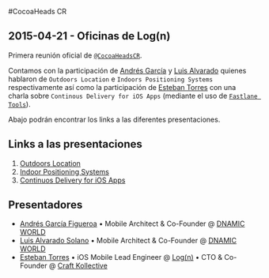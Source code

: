 #CocoaHeads CR
## 2015-04-21 - Oficinas de Log(n)

Primera reunión oficial de [`@CocoaHeadsCR`][cocoaheadscr].

Contamos con la participación de [Andrés García][andres] y [Luis Alvarado][luis] quienes hablaron de `Outdoors Location` e `Indoors Positioning Systems` respectivamente así como la participación de [Esteban Torres][torres] con una charla sobre `Continous Delivery for iOS Apps` (mediante el uso de [`Fastlane Tools`][fastlane]).

Abajo podrán encontrar los links a las diferentes presentaciones.



## Links a las presentaciones
1. [Outdoors Location][outdoors]
2. [Indoor Positioning Systems][indoor]
3. [Continuos Delivery for iOS Apps][fastlane-presentation]

## Presentadores
- [Andrés García Figueroa][andres] • Mobile Architect & Co-Founder @ [DNAMIC WORLD][dnamic]
- [Luis Alvarado Solano][luis] • Mobile Architect & Co-Founder @ [DNAMIC WORLD][dnamic]
- [Esteban Torres][torres] • iOS Mobile Lead Engineer @ [Log(n)][logn] • CTO & Co-Founder @ [Craft Kollective][craft]

[cocoaheadscr]:https://twitter.com/cocoaheadscr
[luis]:https://github.com/LuisGit
[andres]:https://twitter.com/agafi09
[torres]:https://twitter.com/esttorhe
[fastlane]:https://fastlane.tools
[outdoors]:https://slidebean.com/p/Pna8EjFu7w/Outdoors-Location
[indoor]:https://slidebean.com/p/OrvKh6lVGO/Indoors-Positioning-Systems
[fastlane-presentation]:https://speakerdeck.com/esttorhe/continuos-delivery-for-ios-apps
[dnamic]:http://www.dnamicworld.com/
[logn]:http://logn.co
[craft]:http://craftkollective.com
